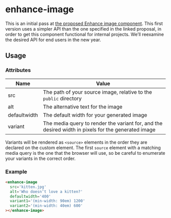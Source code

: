 # enhance-image

This is an initial pass at [the proposed Enhance image component](https://github.com/enhance-dev/enhance.dev/pull/115). This first version uses a simpler API than the one specified in the linked proposal, in order to get this component functional for internal projects. We’ll reexamine the desired API for end users in the new year.

## Usage

### Attributes
| Name | Value |
|---|---|
| src | The path of your source image, relative to the `public` directory |
| alt | The alternative text for the image |
| defaultwidth | The default width for your generated image |
| variant<N> | The media query to render the variant for, and the desired width in pixels for the generated image |

Variants will be rendered as `<source>` elements in the order they are declared on the custom element. The first `source` element with a matching media query is the one that the browser will use, so be careful to enumerate your variants in the correct order.

### Example

```html
<enhance-image
  src='kitten.jpg'
  alt='Who doesn’t love a kitten?'
  defaultwidth='400'
  variant1='(min-width: 90em) 1200'
  variant2='(min-width: 40em) 600'
></enhance-image>
```
